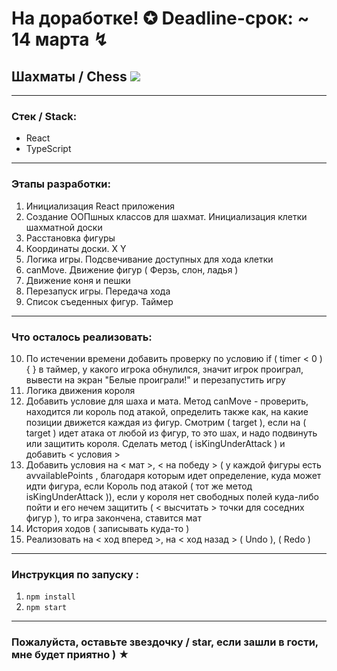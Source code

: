 
# На доработке! ✪ Deadline-срок: ~ 14 марта ↯

## Шахматы / Chess ![](/assets/board.jpg)

---

### Стек / Stack: 

* React
* TypeScript

---

### Этапы разработки: 

1. Инициализация React приложения
2. Создание ООПшных классов для шахмат. Инициализация клетки шахматной доски
3. Расстановка фигуры
4. Координаты доски. Х Y
5. Логика игры. Подсвечивание доступных для хода клетки
6. canMove. Движение фигур ( Ферзь, слон, ладья )
7. Движение коня и пешки
8. Перезапуск игры. Передача хода
9. Список съеденных фигур. Таймер

---

### Что осталось реализовать: 

10. По истечении времени добавить проверку по условию if ( timer < 0 ) { } в таймер, у какого игрока обнулился, 
значит игрок проиграл, вывести на экран "Белые проиграли!" и перезапустить игру  
12. Логика движения короля 
13. Добавить условие для шаха и мата. Метод canMove - проверить, находится ли король под атакой,
определить также как, на какие позиции движется каждая из фигур. 
Смотрим ( target ), если на ( target ) идет атака от любой из фигур, то это шах, и надо подвинуть или защитить короля.
Сделать метод ( isKingUnderAttack ) и добавить < условия > 
14. Добавить условия на < мат >, < на победу > ( у каждой фигуры есть avvailablePoints , благодаря которым идет определение, куда может идти фигура,
если Король под атакой ( тот же метод isKingUnderAttack )),
если у короля нет свободных полей куда-либо пойти и его нечем защитить ( < высчитать > точки для соседних фигур ), 
то игра закончена, ставится мат 
15. История ходов ( записывать куда-то )
16. Реализовать на < ход вперед >, на < ход назад > ( Undo ), ( Redo )

---

### Инструкция по запуску : 

1. `npm install`
2. `npm start`

---

### Пожалуйста, оставьте звездочку / star, если зашли в гости, мне будет приятно ) ★
